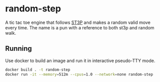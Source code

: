 # random-step

A tic tac toe engine that follows
[ST3P](https://gist.github.com/artfuldev/47ef277cf4bbbfdf0eed4750b8821c8c) and
makes a random valid move every time. The name is a pun with a reference to both
st3p and random walk.

## Running

Use docker to build an image and run it in interactive pseudo-TTY mode.

```sh
docker build . -t random-step
docker run -it --memory=512m --cpus=1.0 --network=none random-step
```

